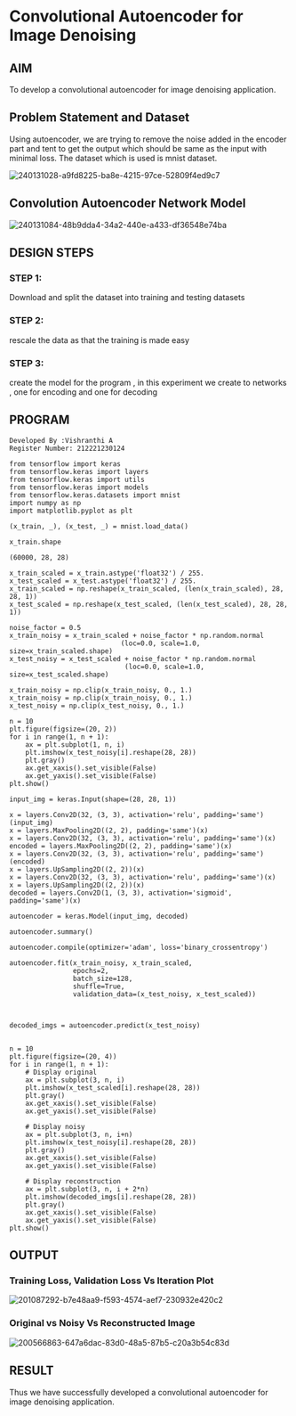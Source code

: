 # Convolutional Autoencoder for Image Denoising

## AIM

To develop a convolutional autoencoder for image denoising application.

## Problem Statement and Dataset
Using autoencoder, we are trying to remove the noise added in the encoder part and tent to get the output which should be same as the input with minimal loss. The dataset which is used is mnist dataset.

![240131028-a9fd8225-ba8e-4215-97ce-52809f4ed9c7](https://github.com/Vishranthi-arun/convolutional-denoising-autoencoder/assets/93427278/bc36b44a-ea19-496e-ad59-9e13c006b1fe)

## Convolution Autoencoder Network Model

![240131084-48b9dda4-34a2-440e-a433-df36548e74ba](https://github.com/Vishranthi-arun/convolutional-denoising-autoencoder/assets/93427278/aba61145-8263-40ec-99a5-bb28c0804a84)

## DESIGN STEPS


### STEP 1:
Download and split the dataset into training and testing datasets

### STEP 2:
rescale the data as that the training is made easy

### STEP 3:
create the model for the program , in this experiment we create to networks , one for encoding and one for decoding


## PROGRAM
```
Developed By :Vishranthi A
Register Number: 212221230124
```
```
from tensorflow import keras
from tensorflow.keras import layers
from tensorflow.keras import utils
from tensorflow.keras import models
from tensorflow.keras.datasets import mnist
import numpy as np
import matplotlib.pyplot as plt

(x_train, _), (x_test, _) = mnist.load_data()

x_train.shape

(60000, 28, 28)

x_train_scaled = x_train.astype('float32') / 255.
x_test_scaled = x_test.astype('float32') / 255.
x_train_scaled = np.reshape(x_train_scaled, (len(x_train_scaled), 28, 28, 1))
x_test_scaled = np.reshape(x_test_scaled, (len(x_test_scaled), 28, 28, 1))

noise_factor = 0.5
x_train_noisy = x_train_scaled + noise_factor * np.random.normal
                            (loc=0.0, scale=1.0, size=x_train_scaled.shape) 
x_test_noisy = x_test_scaled + noise_factor * np.random.normal
                             (loc=0.0, scale=1.0, size=x_test_scaled.shape) 

x_train_noisy = np.clip(x_train_noisy, 0., 1.)
x_train_noisy = np.clip(x_train_noisy, 0., 1.)
x_test_noisy = np.clip(x_test_noisy, 0., 1.)

n = 10
plt.figure(figsize=(20, 2))
for i in range(1, n + 1):
    ax = plt.subplot(1, n, i)
    plt.imshow(x_test_noisy[i].reshape(28, 28))
    plt.gray()
    ax.get_xaxis().set_visible(False)
    ax.get_yaxis().set_visible(False)
plt.show()

input_img = keras.Input(shape=(28, 28, 1))

x = layers.Conv2D(32, (3, 3), activation='relu', padding='same')(input_img)
x = layers.MaxPooling2D((2, 2), padding='same')(x)
x = layers.Conv2D(32, (3, 3), activation='relu', padding='same')(x)
encoded = layers.MaxPooling2D((2, 2), padding='same')(x)
x = layers.Conv2D(32, (3, 3), activation='relu', padding='same')(encoded)
x = layers.UpSampling2D((2, 2))(x)
x = layers.Conv2D(32, (3, 3), activation='relu', padding='same')(x)
x = layers.UpSampling2D((2, 2))(x)
decoded = layers.Conv2D(1, (3, 3), activation='sigmoid', padding='same')(x)

autoencoder = keras.Model(input_img, decoded)

autoencoder.summary()

autoencoder.compile(optimizer='adam', loss='binary_crossentropy')

autoencoder.fit(x_train_noisy, x_train_scaled,
                epochs=2,
                batch_size=128,
                shuffle=True,
                validation_data=(x_test_noisy, x_test_scaled))



decoded_imgs = autoencoder.predict(x_test_noisy)


n = 10
plt.figure(figsize=(20, 4))
for i in range(1, n + 1):
    # Display original
    ax = plt.subplot(3, n, i)
    plt.imshow(x_test_scaled[i].reshape(28, 28))
    plt.gray()
    ax.get_xaxis().set_visible(False)
    ax.get_yaxis().set_visible(False)

    # Display noisy
    ax = plt.subplot(3, n, i+n)
    plt.imshow(x_test_noisy[i].reshape(28, 28))
    plt.gray()
    ax.get_xaxis().set_visible(False)
    ax.get_yaxis().set_visible(False)    

    # Display reconstruction
    ax = plt.subplot(3, n, i + 2*n)
    plt.imshow(decoded_imgs[i].reshape(28, 28))
    plt.gray()
    ax.get_xaxis().set_visible(False)
    ax.get_yaxis().set_visible(False)
plt.show()
```
## OUTPUT

### Training Loss, Validation Loss Vs Iteration Plot

![201087292-b7e48aa9-f593-4574-aef7-230932e420c2](https://github.com/MEENA155/convolutional-denoising-autoencoder/assets/94677128/197555b2-d32b-4f2a-824d-d84f507e27d9)



### Original vs Noisy Vs Reconstructed Image


![200566863-647a6dac-83d0-48a5-87b5-c20a3b54c83d](https://github.com/MEENA155/convolutional-denoising-autoencoder/assets/94677128/78991848-2509-43c6-9481-4af0a924beca)


## RESULT
Thus we have successfully developed a convolutional autoencoder for image denoising application.

